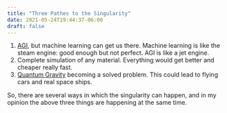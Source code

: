 ```yaml
---
title: "Three Pathes to the Singularity"
date: 2021-05-24T19:44:37-06:00
draft: false
---
```


1. [AGI](https://en.wikipedia.org/wiki/Artificial_general_intelligence), but machine learning can get us there. Machine learning is like the steam engine: good enough but not perfect. AGI is like a jet engine.
2. Complete simulation of any material. Everything would get better and cheaper really fast.
3. [Quantum Gravity](https://en.wikipedia.org/wiki/Quantum_gravity) becoming a solved problem. This could lead to flying cars and real space ships.

So, there are several ways in which the singularity can happen, and in my opinion the above three things are happening at the same time.
